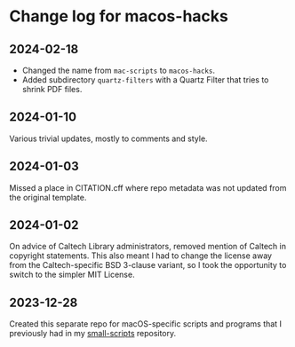 # Change log for macos-hacks

## 2024-02-18

* Changed the name from `mac-scripts` to `macos-hacks`.
* Added subdirectory `quartz-filters` with a Quartz Filter that tries to shrink PDF files.


## 2024-01-10

Various trivial updates, mostly to comments and style.


## 2024-01-03

Missed a place in CITATION.cff where repo metadata was not updated from the original template.


## 2024-01-02

On advice of Caltech Library administrators, removed mention of Caltech in copyright statements. This also meant I had to change the license away from the Caltech-specific BSD 3-clause variant, so I took the opportunity to switch to the simpler MIT License.


## 2023-12-28

Created this separate repo for macOS-specific scripts and programs that I previously had in my [small-scripts](https://github.com/mhucka/small-scripts) repository.
